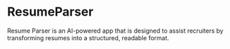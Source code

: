 # ResumeParser
Resume Parser is an AI-powered app that is designed to assist recruiters by transforming resumes into a structured, readable format.
